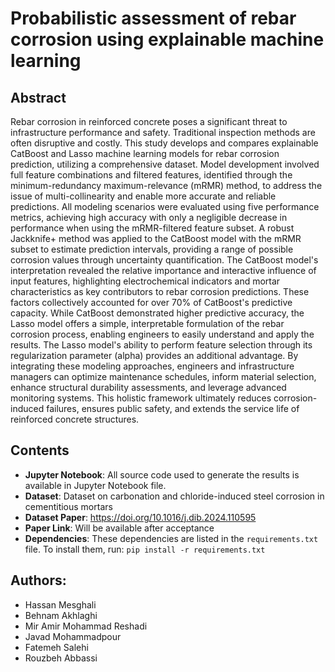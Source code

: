 # Probabilistic assessment of rebar corrosion using explainable machine learning

## Abstract

Rebar corrosion in reinforced concrete poses a significant threat to infrastructure performance and safety. Traditional inspection methods are often disruptive and costly. This study develops and compares explainable CatBoost and Lasso machine learning models for rebar corrosion prediction, utilizing a comprehensive dataset. Model development involved full feature combinations and filtered features, identified through the minimum-redundancy maximum-relevance (mRMR) method, to address the issue of multi-collinearity and enable more accurate and reliable predictions. All modeling scenarios were evaluated using five performance metrics, achieving high accuracy with only a negligible decrease in performance when using the mRMR-filtered feature subset. A robust Jackknife+ method was applied to the CatBoost model with the mRMR subset to estimate prediction intervals, providing a range of possible corrosion values through uncertainty quantification. The CatBoost model's interpretation revealed the relative importance and interactive influence of input features, highlighting electrochemical indicators and mortar characteristics as key contributors to rebar corrosion predictions. These factors collectively accounted for over 70% of CatBoost's predictive capacity. While CatBoost demonstrated higher predictive accuracy, the Lasso model offers a simple, interpretable formulation of the rebar corrosion process, enabling engineers to easily understand and apply the results. The Lasso model's ability to perform feature selection through its regularization parameter (alpha) provides an additional advantage. By integrating these modeling approaches, engineers and infrastructure managers can optimize maintenance schedules, inform material selection, enhance structural durability assessments, and leverage advanced monitoring systems. This holistic framework ultimately reduces corrosion-induced failures, ensures public safety, and extends the service life of reinforced concrete structures.

## Contents
- **Jupyter Notebook**: All source code used to generate the results is available in Jupyter Notebook file.
- **Dataset**: Dataset on carbonation and chloride-induced steel corrosion in cementitious mortars
- **Dataset Paper**: https://doi.org/10.1016/j.dib.2024.110595
- **Paper Link**: Will be available after acceptance
- **Dependencies**: These dependencies are listed in the `requirements.txt` file. To install them, run: `pip install -r requirements.txt`

## Authors:
- Hassan Mesghali
- Behnam Akhlaghi
- Mir Amir Mohammad Reshadi
- Javad Mohammadpour
- Fatemeh Salehi
- Rouzbeh Abbassi
